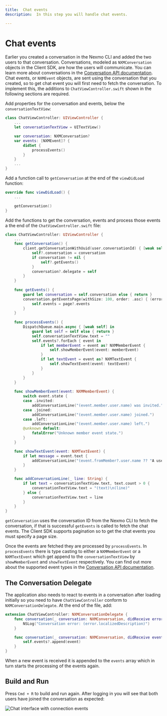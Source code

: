 ```yaml
---
title:  Chat events
description:  In this step you will handle chat events.

---
```


Chat events
===========

Earlier you created a conversation in the Nexmo CLI and added the two users to that conversation. Conversations, modeled as `NXMConversation` objects in the Client SDK, are how the users will communicate. You can learn more about conversations in the [Conversation API documentation](/conversation/concepts/conversation). Chat events, or `NXMEvent` objects, are sent using the conversation that you created, so to get chat event you will first need to fetch the conversation. To implement this, the additions to `ChatViewController.swift` shown in the following sections are required.

Add properties for the conversation and events, below the `conversationTextView`:

```swift
class ChatViewController: UIViewController {
    ...
    let conversationTextView = UITextView()

    var conversation: NXMConversation?
    var events: [NXMEvent]? {
        didSet {
            processEvents()
        }
    }
    ...
}
```

Add a function call to `getConversation` at the end of the `viewDidLoad` function:

```swift
override func viewDidLoad() {
    ...

    getConversation()
}
```

Add the functions to get the conversation, events and process those events a the end of the `ChatViewController.swift` file:

```swift
class ChatViewController: UIViewController {
    ...
    func getConversation() {
        client.getConversationWithUuid(user.conversationId) { [weak self] (error, conversation) in
            self?.conversation = conversation
            if conversation != nil {
                self?.getEvents()
            }
            conversation?.delegate = self
        }
    }
    
    func getEvents() {
        guard let conversation = self.conversation else { return }
        conversation.getEventsPage(withSize: 100, order: .asc) { (error, page) in
            self.events = page?.events
        }
    }
    
    func processEvents() {
        DispatchQueue.main.async { [weak self] in
            guard let self = self else { return }
            self.conversationTextView.text = ""
            self.events?.forEach { event in
                if let memberEvent = event as? NXMMemberEvent {
                    self.showMemberEvent(event: memberEvent)
                }
                if let textEvent = event as? NXMTextEvent {
                    self.showTextEvent(event: textEvent)
                }
            }
        }
    }
    
    func showMemberEvent(event: NXMMemberEvent) {
        switch event.state {
        case .invited:
            addConversationLine("(event.member.user.name) was invited.")
        case .joined:
            addConversationLine("(event.member.user.name) joined.")
        case .left:
            addConversationLine("(event.member.user.name) left.")
        @unknown default:
            fatalError("Unknown member event state.")
        }
    }

    func showTextEvent(event: NXMTextEvent) {
        if let message = event.text {
            addConversationLine("(event.fromMember?.user.name ?? "A user") said: '(message)'")
        }
    }

    func addConversationLine(_ line: String) {
        if let text = conversationTextView.text, text.count > 0 {
            conversationTextView.text = "(text)\n(line)"
        } else {
            conversationTextView.text = line
        }
    }
}
```

`getConversation` uses the conversation ID from the Nexmo CLI to fetch the conversation, if that is successful `getEvents` is called to fetch the chat events. The Client SDK supports pagination so to get the chat events you must specify a page size.

Once the events are fetched they are processed by `processEvents`. In `processEvents` there is type casting to either a `NXMMemberEvent` or a `NXMTextEvent` which get append to the `conversationTextView` by `showMemberEvent` and `showTextEvent` respectively. You can find out more about the supported event types in the [Conversation API documentation](/conversation/concepts/event).

The Conversation Delegate
-------------------------

The application also needs to react to events in a conversation after loading initially so you need to have `ChatViewController` conform to `NXMConversationDelegate`. At the end of the file, add:

```swift
extension ChatViewController: NXMConversationDelegate {
    func conversation(_ conversation: NXMConversation, didReceive error: Error) {
        NSLog("Conversation error: (error.localizedDescription)")
    }

    func conversation(_ conversation: NXMConversation, didReceive event: NXMTextEvent) {
        self.events?.append(event)
    }
}
```

When a new event is received it is appended to the `events` array which in turn starts the processing of the events again.

Build and Run
-------------

Press `Cmd + R` to build and run again. After logging in you will see that both users have joined the conversation as expected:

![Chat interface with connection events](/images/client-sdk/ios-messaging/chatevents.png)

